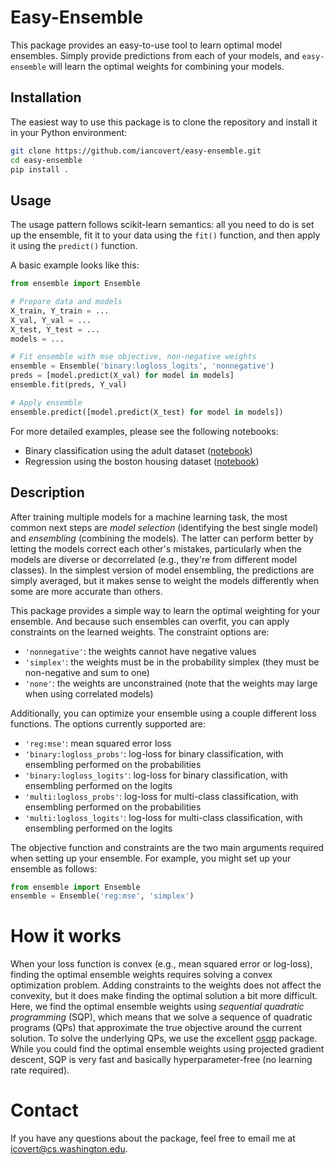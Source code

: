 # Easy-Ensemble

This package provides an easy-to-use tool to learn optimal model ensembles. Simply provide predictions from each of your models, and `easy-ensemble` will learn the optimal weights for combining your models.

## Installation

The easiest way to use this package is to clone the repository and install it in your Python environment:

```bash
git clone https://github.com/iancovert/easy-ensemble.git
cd easy-ensemble
pip install .
```

## Usage

The usage pattern follows scikit-learn semantics: all you need to do is set up the ensemble, fit it to your data using the `fit()` function, and then apply it using the `predict()` function.

A basic example looks like this:

```python
from ensemble import Ensemble

# Prepare data and models
X_train, Y_train = ...
X_val, Y_val = ...
X_test, Y_test = ...
models = ...

# Fit ensemble with mse objective, non-negative weights
ensemble = Ensemble('binary:logloss_logits', 'nonnegative')
preds = [model.predict(X_val) for model in models]
ensemble.fit(preds, Y_val)

# Apply ensemble
ensemble.predict([model.predict(X_test) for model in models])
```

For more detailed examples, please see the following notebooks:
- Binary classification using the adult dataset ([notebook](https://github.com/iancovert/easy-ensemble/blob/main/notebooks/adult.ipynb))
- Regression using the boston housing dataset ([notebook](https://github.com/iancovert/easy-ensemble/blob/main/notebooks/boston.ipynb))

## Description

After training multiple models for a machine learning task, the most common next steps are *model selection* (identifying the best single model) and *ensembling* (combining the models). The latter can perform better by letting the models correct each other's mistakes, particularly when the models are diverse or decorrelated (e.g., they're from different model classes). In the simplest version of model ensembling, the predictions are simply averaged, but it makes sense to weight the models differently when some are more accurate than others.

This package provides a simple way to learn the optimal weighting for your ensemble. And because such ensembles can overfit, you can apply constraints on the learned weights. The constraint options are:

- `'nonnegative'`: the weights cannot have negative values
- `'simplex'`: the weights must be in the probability simplex (they must be non-negative and sum to one)
- `'none'`: the weights are unconstrained (note that the weights may large when using correlated models)

Additionally, you can optimize your ensemble using a couple different loss functions. The options currently supported are:

- `'reg:mse'`: mean squared error loss
- `'binary:logloss_probs'`: log-loss for binary classification, with ensembling performed on the probabilities
- `'binary:logloss_logits'`: log-loss for binary classification, with ensembling performed on the logits
- `'multi:logloss_probs'`: log-loss for multi-class classification, with ensembling performed on the probabilities
- `'multi:logloss_logits'`: log-loss for multi-class classification, with ensembling performed on the logits

The objective function and constraints are the two main arguments required when setting up your ensemble. For example, you might set up your ensemble as follows:

```python
from ensemble import Ensemble
ensemble = Ensemble('reg:mse', 'simplex')
```

# How it works

When your loss function is convex (e.g., mean squared error or log-loss), finding the optimal ensemble weights requires solving a convex optimization problem. Adding constraints to the weights does not affect the convexity, but it does make finding the optimal solution a bit more difficult. Here, we find the optimal ensemble weights using *sequential quadratic programming* (SQP), which means that we solve a sequence of quadratic programs (QPs) that approximate the true objective around the current solution. To solve the underlying QPs, we use the excellent [osqp](https://github.com/osqp/osqp) package. While you could find the optimal ensemble weights using projected gradient descent, SQP is very fast and basically hyperparameter-free (no learning rate required).

# Contact

If you have any questions about the package, feel free to email me at <icovert@cs.washington.edu>.
